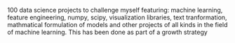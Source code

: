 100 data science projects to challenge myself featuring: machine learning, feature engineering, numpy, scipy, visualization libraries, text tranformation, mathmatical formulation of models and other projects of all kinds in the field of machine learning. This has been done as part of a growth strategy
